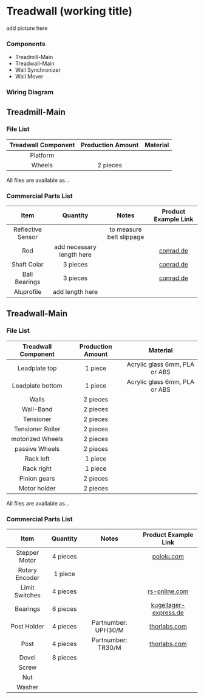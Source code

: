 # Treadwall (working title)

add picture here

### Components
- Treadmill-Main
- Treadwall-Main
- Wall Synchronizer
- Wall Mover

### Wiring Diagram


## Treadmill-Main
### File List
| Treadwall Component | Production Amount | Material |
| :---: | :---: | :---: |
| Platform |  |  |
| Wheels | 2 pieces |  |

All files are available as... 

### Commercial Parts List
| Item | Quantity | Notes | Product Example Link |
| :---: | :---: | :---: | :---: |
| Reflective Sensor |  | to measure belt slippage |  |
| Rod | add necessary length here |  | [conrad.de](https://www.conrad.de/de/p/silberstahl-welle-reely-o-x-l-6-mm-x-500-mm-237086.html) |
| Shaft Colar | 3 pieces |  | [conrad.de](https://www.conrad.de/de/p/famotec-stellring-sortiment-passend-fuer-welle-details-6-mm-m3-10-st-2106638.html?searchType=SearchRedirect) |
| Ball Bearings | 3 pieces |  | [conrad.de](https://www.conrad.de/de/p/reely-hk-0608-nadelhuelse-6-mm-10-mm-8-mm-217042.html) |
| Aluprofile | add length here |  |  |


## Treadwall-Main
### File List
| Treadwall Component | Production Amount | Material |
| :---: | :---: | :---: |
| Leadplate top | 1 piece | Acrylic glass 6mm, PLA or ABS |
| Leadplate bottom | 1 piece | Acrylic glass 6mm, PLA or ABS |
| Walls | 2 pieces |  |
| Wall-Band | 2 pieces |  |
| Tensioner | 2 pieces |  |
| Tensioner Roller | 2 pieces |  |
| motorized Wheels | 2 pieces |  |
| passive Wheels | 2 pieces |  |
| Rack left | 1 piece |  |
| Rack right | 1 piece |  |
| Pinion gears | 2 pieces |  |
| Motor holder | 2 pieces |  |

All files are available as...

### Commercial Parts List
| Item | Quantity | Notes | Product Example Link |
| :---: | :---: | :---: | :---: |
| Stepper Motor | 4 pieces |  | [pololu.com](https://www.pololu.com/product/1204) |
| Rotary Encoder | 1 piece |  |  |
| Limit Switches | 4 pieces |  | [rs-online.com](https://de.rs-online.com/web/p/mikroschalter/6821500) |
| Bearings | 6 pieces |  | [kugellager-express.de](https://www.kugellager-express.de/miniatur-kugellager-604-zz-4x12x4-mm) |
| Post Holder | 4 pieces | Partnumber: UPH30/M | [thorlabs.com](https://www.thorlabs.com/newgrouppage9.cfm?objectgroup_id=1982) |
| Post | 4 pieces | Partnumber: TR30/M | [thorlabs.com](https://www.thorlabs.com/newgrouppage9.cfm?objectgroup_id=1266) |
| Dovel | 8 pieces |  |  |
| Screw |  |  |  |
| Nut |  |  |  |
| Washer |  |  |  |

